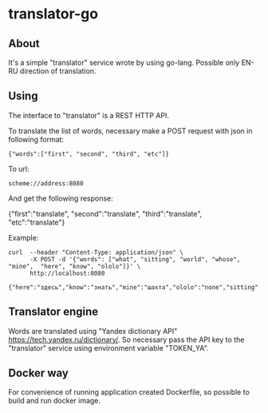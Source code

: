 # translator-go

## About

It's a simple "translator" service wrote by using go-lang. 
Possible only EN-RU direction of translation.

## Using

The interface to "translator" is a REST HTTP API. 

To translate the list of words, necessary make a POST request with json in following format:

```
{"words":["first", "second", "third", "etc"]}
```

To url:

```
scheme://address:8080
```
And get the following response:

{"first":"translate", "second":"translate", "third":"translate", "etc":"translate"}

Example:

```
curl  --header "Content-Type: application/json" \
      -X POST -d '{"words": ["what", "sitting", "world", "whose", "mine",  "here", "know", "ololo"]}' \
      http://localhost:8080
      
{"here":"здесь","know":"знать","mine":"шахта","ololo":"none","sitting":"заседание","whose":"чья","world":"мир"}
```

## Translator engine

Words are translated using "Yandex dictionary API" https://tech.yandex.ru/dictionary/.
So necessary pass the API key to the "translator" service using environment variable "TOKEN_YA".

## Docker way

For convenience of running application created Dockerfile, so possible to build and run docker image. 
